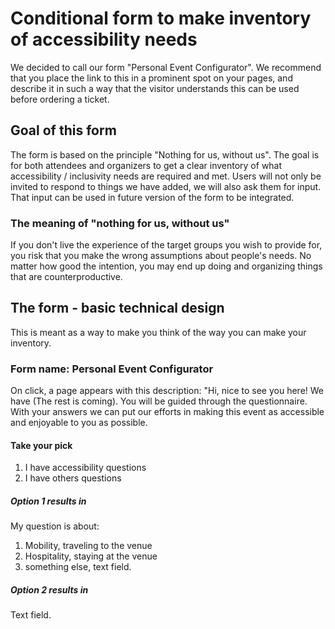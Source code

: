 # Conditional form to make inventory of accessibility needs
We decided to call our form "Personal Event Configurator". We recommend that you place the link to this in a prominent spot on your pages, and describe it in such a way that the visitor understands this can be used before ordering a ticket.
## Goal of this form
The form is based on the principle "Nothing for us, without us". The goal is for both attendees and organizers to get a clear inventory of what accessibility / inclusivity needs are required and met. Users will not only be invited to respond to things we have added, we will also ask them for input. That input can be used in future version of the form to be integrated.
### The meaning of "nothing for us, without us"
If you don't live the experience of the target groups you wish to provide for, you risk that you make the wrong assumptions about people's needs. No matter how good the intention, you may end up doing and organizing things that are counterproductive.
## The form - basic technical design
This is meant as a way to make you think of the way you can make your inventory. 
### Form name: Personal Event Configurator
On click, a page appears with this description:
"Hi, nice to see you here! We have (The rest is coming). You will be guided through the questionnaire. With your answers we can put our efforts in making this event as accessible and enjoyable to you as possible.
#### Take your pick
1.  I have accessibility questions
2.  I have others questions
##### Option 1 results in
My question is about:
  1.  Mobility, traveling to the venue
  2.  Hospitality, staying at the venue
  3.  something else, text field.
##### Option 2 results in
Text field.
